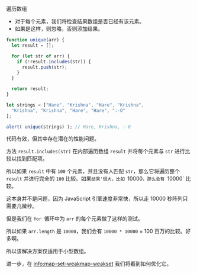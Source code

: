 遍历数组
- 对于每个元素，我们将检查结果数组是否已经有该元素。
- 如果是这样，则忽略，否则添加结果。

```js run
function unique(arr) {
  let result = [];

  for (let str of arr) {
    if (!result.includes(str)) {
      result.push(str);
    }
  }

  return result;
}

let strings = ["Hare", "Krishna", "Hare", "Krishna",
  "Krishna", "Krishna", "Hare", "Hare", ":-O"
];

alert( unique(strings) ); // Hare, Krishna, :-O
```

代码有效，但其中存在潜在的性能问题。

方法 `result.includes(str)` 在内部遍历数组 `result` 并将每个元素与 `str` 进行比较以找到匹配项。

所以如果 `result` 中有 `100` 个元素，并且没有人匹配 `str`，那么它将遍历整个 `result` 并进行完全的 `100` 比较。如果`结果'很大，比如 `10000`，那么会有 `10000` 比较。

这本身并不是问题，因为 JavaScript 引擎速度非常快，所以走 10000 秒阵列只需要几微秒。

但是我们在 `for `循环中为 `arr` 的每个元素做了这样的测试。

所以如果 `arr.length` 是 `10000`，我们会有 `10000 * 10000` = 100 百万的比较。好多啊。

所以该解决方案仅适用于小型数组。

进一步，在 <info:map-set-weakmap-weakset> 我们将看到如何优化它。
